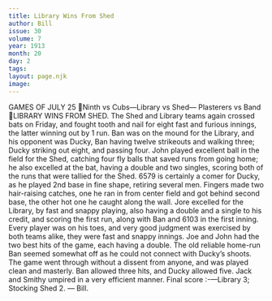 ```yaml
---
title: Library Wins From Shed
author: Bill
issue: 30
volume: 7
year: 1913
month: 20
day: 2
tags:
layout: page.njk
image:
---
```

GAMES OF JULY 25 Ninth vs Cubs—Library vs Shed— Plasterers vs Band LIBRARY WINS FROM SHED. The Shed and Library teams again crossed bats on Friday, and fought tooth and nail for eight fast and furious innings, the latter winning out by 1 run. Ban was on the mound for the Library, and his opponent was Ducky, Ban having twelve strikeouts and walking three; Ducky striking out eight, and passing four. John played excellent ball in the field for the Shed, catching four fly balls that saved runs from going home; he also excelled at the bat, having a double and two singles, scoring both of the runs that were tallied for the Shed. 6579 is certainly a comer for Ducky, as he played 2nd base in fine shape, retiring several men. Fingers made two hair-raising catches, one he ran in from center field and got behind second base, the other hot one he caught along the wall. Jore excelled for the Library, by fast and snappy playing, also having a double and a single to his credit, and scoring the first run, along with Ban and 6103 in the first inning. Every player was on his toes, and very good judgment was exercised by both teams alike, they were fast and snappy innings. Joe and John had the two best hits of the game, each having a double. The old reliable home-run Ban seemed somewhat off as he could not connect with Ducky’s shoots. The game went through without a dissent from anyone, and was played clean and masterly. Ban allowed three hits, and Ducky allowed five. Jack and Smithy umpired in a very efficient manner. Final score :-—Library 3; Stocking Shed 2. — Bill. 
